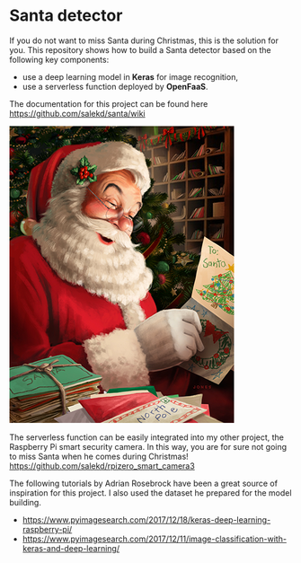 # Santa detector

If you do not want to miss Santa during Christmas, this is the solution for you. This repository shows how to build a Santa detector based on the following key components:

* use a deep learning model in **Keras** for image recognition,
* use a serverless function deployed by **OpenFaaS**.

The documentation for this project can be found here https://github.com/salekd/santa/wiki

![](https://github.com/salekd/santa/blob/master/data/examples/santa_01.png)

The serverless function can be easily integrated into my other project, the Raspberry Pi smart security camera.
In this way, you are for sure not going to miss Santa when he comes during Christmas!
https://github.com/salekd/rpizero_smart_camera3

The following tutorials by Adrian Rosebrock have been a great source of inspiration for this project. I also used the dataset he prepared for the model building.
* https://www.pyimagesearch.com/2017/12/18/keras-deep-learning-raspberry-pi/
* https://www.pyimagesearch.com/2017/12/11/image-classification-with-keras-and-deep-learning/
